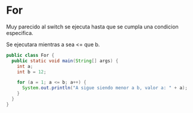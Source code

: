 # For

Muy parecido al switch se ejecuta hasta que se cumpla una condicion especifica.

Se ejecutara mientras a sea <= que b.

```java
public class For {
  public static void main(String[] args) {
    int a;
    int b = 12;

    for (a = 1; a <= b; a++) {
      System.out.println("A sigue siendo menor a b, valor a: " + a);
    }
  }
}
```

